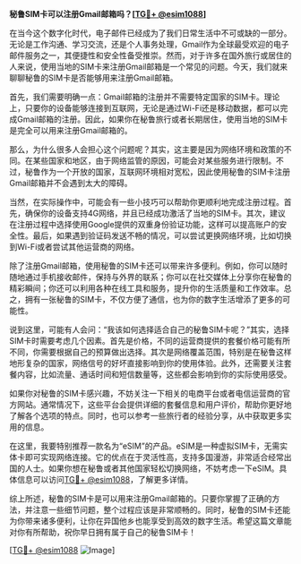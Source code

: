 **秘鲁SIM卡可以注册Gmail邮箱吗？[[TG💪+ @esim1088](https://t.me/s/esim1088)]**

在当今这个数字化时代，电子邮件已经成为了我们日常生活中不可或缺的一部分。无论是工作沟通、学习交流，还是个人事务处理，Gmail作为全球最受欢迎的电子邮件服务之一，其便捷性和安全性备受推崇。然而，对于许多在国外旅行或居住的人来说，使用当地的SIM卡来注册Gmail邮箱是一个常见的问题。今天，我们就来聊聊秘鲁的SIM卡是否能够用来注册Gmail邮箱。

首先，我们需要明确一点：Gmail邮箱的注册并不需要特定国家的SIM卡。理论上，只要你的设备能够连接到互联网，无论是通过Wi-Fi还是移动数据，都可以完成Gmail邮箱的注册。因此，如果你在秘鲁旅行或者长期居住，使用当地的SIM卡是完全可以用来注册Gmail邮箱的。

那么，为什么很多人会担心这个问题呢？其实，这主要是因为网络环境和政策的不同。在某些国家和地区，由于网络监管的原因，可能会对某些服务进行限制。不过，秘鲁作为一个开放的国家，互联网环境相对宽松，因此使用秘鲁的SIM卡注册Gmail邮箱并不会遇到太大的障碍。

当然，在实际操作中，可能会有一些小技巧可以帮助你更顺利地完成注册过程。首先，确保你的设备支持4G网络，并且已经成功激活了当地的SIM卡。其次，建议在注册过程中选择使用Google提供的双重身份验证功能，这样可以提高账户的安全性。最后，如果遇到验证码发送不畅的情况，可以尝试更换网络环境，比如切换到Wi-Fi或者尝试其他运营商的网络。

除了注册Gmail邮箱，使用秘鲁的SIM卡还可以带来许多便利。例如，你可以随时随地通过手机接收邮件，保持与外界的联系；你可以在社交媒体上分享你在秘鲁的精彩瞬间；你还可以利用各种在线工具和服务，提升你的生活质量和工作效率。总之，拥有一张秘鲁的SIM卡，不仅方便了通信，也为你的数字生活增添了更多的可能性。

说到这里，可能有人会问：“我该如何选择适合自己的秘鲁SIM卡呢？”其实，选择SIM卡时需要考虑几个因素。首先是价格，不同的运营商提供的套餐价格可能有所不同，你需要根据自己的预算做出选择。其次是网络覆盖范围，特别是在秘鲁这样地形复杂的国家，网络信号的好坏直接影响到你的使用体验。此外，还需要关注套餐内容，比如流量、通话时间和短信数量等，这些都会影响到你的实际使用感受。

如果你对秘鲁的SIM卡感兴趣，不妨关注一下相关的电商平台或者电信运营商的官方网站。通常情况下，这些平台会提供详细的套餐信息和用户评价，帮助你更好地了解各个选项的特点。同时，也可以参考一些旅行者的经验分享，从中获取更多实用的信息。

在这里，我要特别推荐一款名为“eSIM”的产品。eSIM是一种虚拟SIM卡，无需实体卡即可实现网络连接。它的优点在于灵活性高，支持多国漫游，非常适合经常出国的人士。如果你想在秘鲁或者其他国家轻松切换网络，不妨考虑一下eSIM。具体信息可以访问[TG💪+ @esim1088](https://t.me/s/esim1088)，了解更多详情。

综上所述，秘鲁的SIM卡是可以用来注册Gmail邮箱的。只要你掌握了正确的方法，并注意一些细节问题，整个过程应该是非常顺畅的。同时，秘鲁的SIM卡还能为你带来诸多便利，让你在异国他乡也能享受到高效的数字生活。希望这篇文章能对你有所帮助，祝你早日拥有属于自己的秘鲁SIM卡！

[[TG💪+ @esim1088](https://t.me/s/esim1088) ![Image](https://i.postimg.cc/4NQfJmqS/Snipaste-2025-05-13-00-14-12.png)]